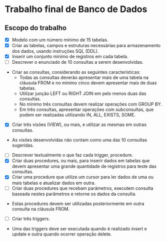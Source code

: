 # Trabalho final de Banco de Dados

## Escopo do trabalho
- [x] Modelo com um número mínimo de 15 tabelas.
- [x] Criar as tabelas, campos e estruturas necessárias para armazenamento dos dados, usando instruções SQL (DDL).
- [x] Inserir um conjunto mínimo de registros em cada tabela.
- [ ] Descrever o enunciado de 10 consultas a serem desenvolvidas.
- Criar as consultas, considerando as seguintes características:
  - Todas as consultas deverão apresentar mais de uma tabela na cláusula FROM e no mínimo cinco devem apresentar mais de duas tabelas.
  - Utilizar junção LEFT ou RIGHT JOIN em pelo menos duas das consultas.
  - No mínimo três consultas devem realizar operações com GROUP BY.
  - Em três consultas, apresentar operações com subconsultas, que podem ser realizadas utilizando IN, ALL, EXISTS, SOME.
- [x] Criar três visões (VIEW), ou mais, e utilizar as mesmas em outras consultas. 
 - As visões desenvolvidas não contam como uma das 10 consultas sugeridas.

- [ ] Descrever textualmente o que faz cada trigger, procedure.
- [x] Criar duas procedures, ou mais, para inserir dados em tabelas que devem apresentar uma grande quantidade de registros para teste das consultas.
- [x] Criar uma procedure que utilize um cursor para ler dados de uma ou mais tabelas e atualizar dados em outra. 
- [ ] Criar duas procedures que recebam parâmetros, executem consulta baseada nestes parâmetros e retorne os dados da consulta.
 - Estas procedures devem ser utilizadas posteriormente em outra consulta na cláusula FROM.
- [ ] Criar três triggers.
 - Uma das triggers deve ser executada quando é realizado insert e update e outra quando ocorrer operação delete.
